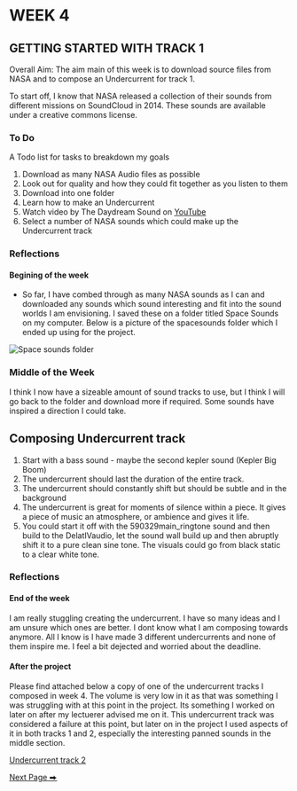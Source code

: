 # WEEK 4 
## GETTING STARTED WITH TRACK 1

Overall Aim: The aim main of this week is to download source files from NASA and to compose an Undercurrent for track 1. 

To start off, I know that NASA released a collection of their sounds from different missions on SoundCloud in 2014. These sounds are available under a creative commons license.

### To Do 
 A Todo list for tasks to breakdown my goals 

1. Download as many NASA Audio files as possible
2. Look out for quality and how they could fit together as you listen to them
3. Download into one folder
4. Learn how to make an Undercurrent 
5. Watch video by The Daydream Sound on [YouTube](https://www.youtube.com/watch?v=00Vz7ybWp_c&t=3s&ab_channel=TheDaydreamSound)
6. Select a number of NASA sounds which could make up the Undercurrent track

### Reflections

#### Begining of the week 

- So far, I have combed through as many NASA sounds as I can and downloaded any sounds which sound interesting and fit into the sound worlds I am envisioning. I saved these on a folder titled Space Sounds on my computer. Below is a picture of the spacesounds folder which I ended up using for the project.

![Space sounds folder](https://github.com/2504822K/mysonicartsdocumentation.io/assets/145678268/a3bb5765-7e69-48d8-a385-62074665e8e4)

### Middle of the Week 

I think I now have a sizeable amount of sound tracks to use, but I think I will go back to the folder and download more if required. Some sounds have inspired a direction I could take. 


## Composing Undercurrent track 
1. Start with a bass sound - maybe the second kepler sound (Kepler Big Boom)
2.  The undercurrent should last the duration of the entire track. 
3. The undercurrent should constantly shift but should be subtle and in the background
4. The undercurrent is great for moments of silence within a piece. It gives a piece of music an atmosphere, or ambience and gives it life.
5. You could start it off with the 590329main_ringtone sound and then build to the DelatIVaudio, let the sound wall build up and then abruptly shift it to a pure clean sine tone. The visuals could go from black static to a clear white tone.

### Reflections 

#### End of the week 

I am really stuggling creating the undercurrent. I have so many ideas and I am unsure which ones are better. I dont know what I am composing towards anymore. All I know is I have made 3 different undercurrents and none of them inspire me. I feel a bit dejected and worried about the deadline. 

#### After the project 
Please find attached below a copy of one of the undercurrent tracks I composed in week 4. The volume is very low in it as that was something I was struggling with at this point in the project. Its something I worked on later on after my lectuerer advised me on it. This undercurrent track was considered a failure at this point, but later on in the project I used aspects of it in both tracks 1 and 2, especially the interesting panned sounds in the middle section. 

[Undercurrent track 2](https://soundcloud.com/2504822k/undercurrent-track-2?si=958fa7981d38403f905e83efc0576793&utm_source=clipboard&utm_medium=text&utm_campaign=social_sharing
)

  [Next Page ⮕](https://2504822k.github.io/mysonicartsdocumentation.io/Week5.html) 
